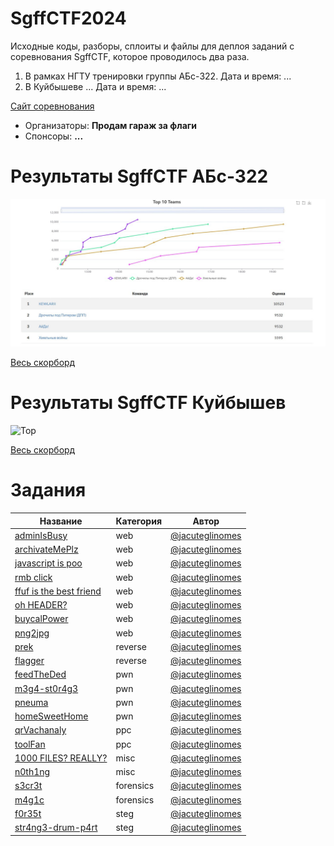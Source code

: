 # SgffCTF2024
Исходные коды, разборы, сплоиты и файлы для деплоя заданий с соревнования SgffCTF, которое проводилось два раза.

1. В рамках НГТУ тренировки группы АБс-322. Дата и время: ... 
2. В Куйбышеве ... Дата и время: ...

[Сайт соревнования](https://sgffctf.ru/)

- Организаторы: **Продам гараж за флаги**
- Спонсоры: **...**

# Результаты SgffCTF АБс-322

![Top](scoreboard/topABs-322.png)

[Весь скорборд](scoreboard/fullABs-322.png)

# Результаты SgffCTF Куйбышев

![Top](scoreboard/top.png)

[Весь скорборд](scoreboard/full.png)

# Задания
| Название | Категория | Автор|
|------|-----------|-------|
| [adminIsBusy](web/adminIsBusy) | web | [@jacuteglinomes](https://t.me/jacuteglinomes) |
| [archivateMePlz](web/archivateMePlz) | web | [@jacuteglinomes](https://t.me/jacuteglinomes) |
| [javascript is poo](web/easyPeasy) | web | [@jacuteglinomes](https://t.me/jacuteglinomes) |
| [rmb click](web/easyPeasy) | web | [@jacuteglinomes](https://t.me/jacuteglinomes) |
| [ffuf is the best friend](web/easyPeasy) | web | [@jacuteglinomes](https://t.me/jacuteglinomes) |
| [oh HEADER?](web/easyPeasy) | web | [@jacuteglinomes](https://t.me/jacuteglinomes) |
| [buycalPower](web/buycalPower) | web | [@jacuteglinomes](https://t.me/jacuteglinomes) |
| [png2jpg](web/png2jpg) | web | [@jacuteglinomes](https://t.me/jacuteglinomes) |
| [prek](reverse/prek) | reverse | [@jacuteglinomes](https://t.me/jacuteglinomes) |
| [flagger](reverse/flagger) | reverse | [@jacuteglinomes](https://t.me/jacuteglinomes) |
| [feedTheDed](pwn/feedTheDed) | pwn | [@jacuteglinomes](https://t.me/jacuteglinomes) |
| [m3g4-st0r4g3](pwn/m3g4-st0r4g3) | pwn | [@jacuteglinomes](https://t.me/jacuteglinomes) |
| [pneuma](pwn/pneuma) | pwn | [@jacuteglinomes](https://t.me/jacuteglinomes) |
| [homeSweetHome](pwn/homeSweetHome) | pwn | [@jacuteglinomes](https://t.me/jacuteglinomes) |
| [qrVachanaly](ppc/qrVachanaly) | ppc | [@jacuteglinomes](https://t.me/jacuteglinomes) |
| [toolFan](ppc/toolFan) | ppc | [@jacuteglinomes](https://t.me/jacuteglinomes) |
| [1000 FILES? REALLY?](misc/1000+FILES?+REALLY?) | misc | [@jacuteglinomes](https://t.me/jacuteglinomes) |
| [n0th1ng](misc/n0th1ng) | misc | [@jacuteglinomes](https://t.me/jacuteglinomes) |
| [s3cr3t](forensics/s3cr3t) | forensics | [@jacuteglinomes](https://t.me/jacuteglinomes) |
| [m4g1c](forensics/m4g1c) | forensics | [@jacuteglinomes](https://t.me/jacuteglinomes) |
| [f0r35t](steg/f0r35t) | steg | [@jacuteglinomes](https://t.me/jacuteglinomes) |
| [str4ng3-drum-p4rt](steg/str4ng3-drum-p4rt) | steg | [@jacuteglinomes](https://t.me/jacuteglinomes) |